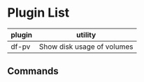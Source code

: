 # Plugin List
| plugin | utility                    |
| ------ | -------------------------- |
| df-pv  | Show disk usage of volumes |

## Commands
